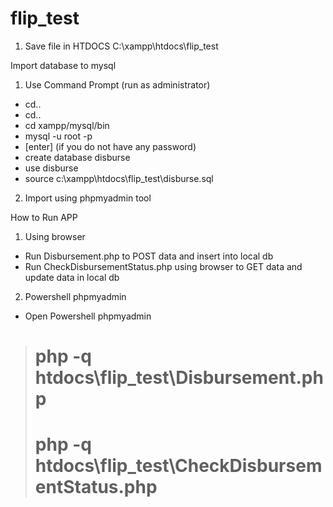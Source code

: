 # flip_test


1) Save file in HTDOCS
C:\xampp\htdocs\flip_test

Import database to mysql
1. Use Command Prompt (run as administrator)
- cd..
- cd..
- cd xampp/mysql/bin
- mysql -u root -p
- [enter] (if you do not have any password)
- create database disburse
- use disburse
- source c:\xampp\htdocs\flip_test\disburse.sql

2. Import using phpmyadmin tool

How to Run APP
1) Using browser 
- Run Disbursement.php to POST data and insert into local db
- Run CheckDisbursementStatus.php using browser to GET data and update data in local db

2) Powershell phpmyadmin
- Open Powershell phpmyadmin
> # php -q htdocs\flip_test\Disbursement.php
> # php -q htdocs\flip_test\CheckDisbursementStatus.php
